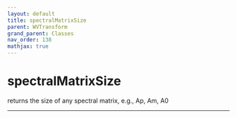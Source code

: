 ```yaml
---
layout: default
title: spectralMatrixSize
parent: WVTransform
grand_parent: Classes
nav_order: 138
mathjax: true
---
```


#  spectralMatrixSize

returns the size of any spectral matrix, e.g., Ap, Am, A0


---


